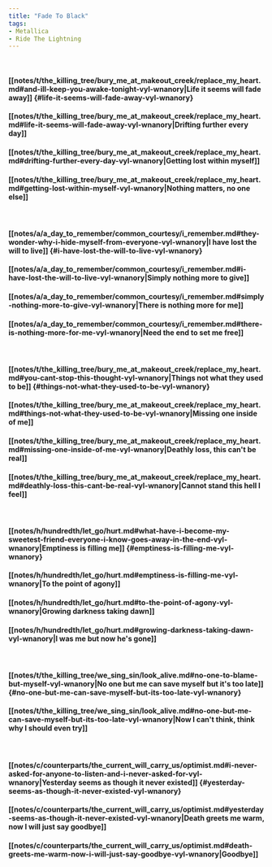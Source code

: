 ```yaml
---
title: "Fade To Black"
tags:
- Metallica
- Ride The Lightning
---
```

&nbsp;
#### [[notes/t/the_killing_tree/bury_me_at_makeout_creek/replace_my_heart.md#and-ill-keep-you-awake-tonight-vyl-wnanory|Life it seems will fade away]] {#life-it-seems-will-fade-away-vyl-wnanory}
#### [[notes/t/the_killing_tree/bury_me_at_makeout_creek/replace_my_heart.md#life-it-seems-will-fade-away-vyl-wnanory|Drifting further every day]]
#### [[notes/t/the_killing_tree/bury_me_at_makeout_creek/replace_my_heart.md#drifting-further-every-day-vyl-wnanory|Getting lost within myself]]
#### [[notes/t/the_killing_tree/bury_me_at_makeout_creek/replace_my_heart.md#getting-lost-within-myself-vyl-wnanory|Nothing matters, no one else]]
&nbsp;
#### [[notes/a/a_day_to_remember/common_courtesy/i_remember.md#they-wonder-why-i-hide-myself-from-everyone-vyl-wnanory|I have lost the will to live]] {#i-have-lost-the-will-to-live-vyl-wnanory}
#### [[notes/a/a_day_to_remember/common_courtesy/i_remember.md#i-have-lost-the-will-to-live-vyl-wnanory|Simply nothing more to give]]
#### [[notes/a/a_day_to_remember/common_courtesy/i_remember.md#simply-nothing-more-to-give-vyl-wnanory|There is nothing more for me]]
#### [[notes/a/a_day_to_remember/common_courtesy/i_remember.md#there-is-nothing-more-for-me-vyl-wnanory|Need the end to set me free]]
&nbsp;
#### [[notes/t/the_killing_tree/bury_me_at_makeout_creek/replace_my_heart.md#you-cant-stop-this-thought-vyl-wnanory|Things not what they used to be]] {#things-not-what-they-used-to-be-vyl-wnanory}
#### [[notes/t/the_killing_tree/bury_me_at_makeout_creek/replace_my_heart.md#things-not-what-they-used-to-be-vyl-wnanory|Missing one inside of me]]
#### [[notes/t/the_killing_tree/bury_me_at_makeout_creek/replace_my_heart.md#missing-one-inside-of-me-vyl-wnanory|Deathly loss, this can't be real]]
#### [[notes/t/the_killing_tree/bury_me_at_makeout_creek/replace_my_heart.md#deathly-loss-this-cant-be-real-vyl-wnanory|Cannot stand this hell I feel]]
&nbsp;
#### [[notes/h/hundredth/let_go/hurt.md#what-have-i-become-my-sweetest-friend-everyone-i-know-goes-away-in-the-end-vyl-wnanory|Emptiness is filling me]] {#emptiness-is-filling-me-vyl-wnanory}
#### [[notes/h/hundredth/let_go/hurt.md#emptiness-is-filling-me-vyl-wnanory|To the point of agony]]
#### [[notes/h/hundredth/let_go/hurt.md#to-the-point-of-agony-vyl-wnanory|Growing darkness taking dawn]]
#### [[notes/h/hundredth/let_go/hurt.md#growing-darkness-taking-dawn-vyl-wnanory|I was me but now he's gone]]
&nbsp;
#### [[notes/t/the_killing_tree/we_sing_sin/look_alive.md#no-one-to-blame-but-myself-vyl-wnanory|No one but me can save myself but it's too late]] {#no-one-but-me-can-save-myself-but-its-too-late-vyl-wnanory}
#### [[notes/t/the_killing_tree/we_sing_sin/look_alive.md#no-one-but-me-can-save-myself-but-its-too-late-vyl-wnanory|Now I can't think, think why I should even try]]
&nbsp;
#### [[notes/c/counterparts/the_current_will_carry_us/optimist.md#i-never-asked-for-anyone-to-listen-and-i-never-asked-for-vyl-wnanory|Yesterday seems as though it never existed]] {#yesterday-seems-as-though-it-never-existed-vyl-wnanory}
#### [[notes/c/counterparts/the_current_will_carry_us/optimist.md#yesterday-seems-as-though-it-never-existed-vyl-wnanory|Death greets me warm, now I will just say goodbye]]
#### [[notes/c/counterparts/the_current_will_carry_us/optimist.md#death-greets-me-warm-now-i-will-just-say-goodbye-vyl-wnanory|Goodbye]]
